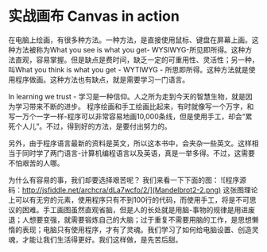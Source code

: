 实战画布
Canvas in action
=======

在电脑上绘画，有很多种方法。一种方法，是直接使用鼠标、键盘在屏幕上画。这种方法被称为What you see is what you get- WYSIWYG-所见即所得。这种方法直观，容易掌握。但是缺点是费时间，缺乏一定的可重用性、灵活性；另一种，叫What you think is what you get - WYTIWYG - 所思即所得。这种方法就是使用程序做画。这种方法也有缺点，就是需要学习一门语言。

In learning we trust - 学习是一种信仰。人之所为走到今天的智慧生物，就是因为学习带来不断的进步。
程序绘画和手工绘画比起来，有时就像写一个万字，和写一万个一字一样-程序可以非常容易地画10,000条线，但是使用手工，却会“累死个人儿”。不过，得到好的方法，是要付出努力的。

另外，由于程序语言最新的资料是英文，所以这本书中，会夹杂一些英文。这样相当于同时学了两门语言-计算机编程语言以及英语，真是一举多得。不过，这需要不怕艰苦的人哪。

为什么有容易的事，我们却要选择艰苦呢？
我们来看一下下面的图：
![程序源码：http://jsfiddle.net/archcra/dLa7wcfo/2/](Mandelbrot2-2.png)
这张图理论上可以有无穷的元素，使用程序只有不到100行的代码，而使用手工，将是不可思议的困难。手工画图虽然直观省脑，但是人的长处就是用脑-事物的规律是用进废退；人想要变强，就需要锻炼自己的大脑；过于重复不需要用脑的工作，是思想懒惰的表现；电脑只有使用程序，才有了灵魂。我们学习了如何给电脑设置、创造灵魂，才能让我们生活得更好。我们这样做，是先苦后甜。



